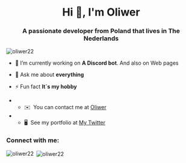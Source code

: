 <h1 align="center">Hi 👋, I'm Oliwer</h1>
<h3 align="center">A passionate developer from Poland that lives in The Nederlands</h3>

<p align="left"> <img src="https://komarev.com/ghpvc/?username=oliwer22&label=Profile%20views&color=0e75b6&style=flat" alt="oliwer22" /> </p>

- 🔭 I’m currently working on **A Discord bot**. And also on Web pages

- 💬 Ask me about **everything**
- ⚡ Fun fact **It`s my hobby**
- * ✉️  You can contact me at [Oliwer](mailto:oliwer.w2209@gmail.com)
- * 🖥️  See my portfolio at [My Twitter](http:///twitter.com/RevoD21)
<h3 align="left">Connect with me:
</h3>

<p align="left">
</p>



<p><img align="left" src="https://github-readme-stats.vercel.app/api/top-langs?username=oliwer22&show_icons=true&locale=en&layout=compact" alt="oliwer22" /></p>

<p>&nbsp;<img align="center" src="https://github-readme-stats.vercel.app/api?username=oliwer22&show_icons=true&locale=en" alt="oliwer22" /></p>
